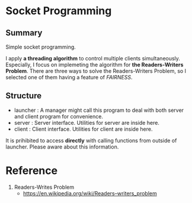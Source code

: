 # Socket Programming
## Summary
Simple socket programming.

I apply **a threading algorithm** to control multiple clients simultaneously.
Especially, I focus on implemeting the algorithm for **the Readers-Writers Problem**.
There are three ways to solve the Readers-Writers Problem, so I selected one of them having a feature of *FAIRNESS*.

## Structure
- launcher : A manager might call this program to deal with both server and client program for convenience.
- server   : Server interface. Utilities for server are inside here.
- client   : Client interface. Utilities for client are inside here.

It is prihibited to access **directly** with calling functions from outside of launcher.
Please aware about this information.

# Reference
1. Readers-Writes Problem
   - https://en.wikipedia.org/wiki/Readers–writers_problem
